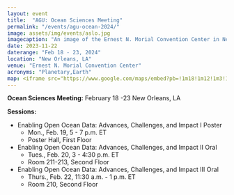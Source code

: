 ```yaml
---
layout: event
title:  "AGU: Ocean Sciences Meeting"
permalink: "/events/agu-ocean-2024/"
image: assets/img/events/aslo.jpg
imagecaption: "An image of the Ernest N. Morial Convention Center in New Orleans, LA where this event will be held."
date: 2023-11-22
daterange: "Feb 18 - 23, 2024"
location: "New Orleans, LA"
venue: "Ernest N. Morial Convention Center"
acronyms: "Planetary,Earth"
map: <iframe src="https://www.google.com/maps/embed?pb=!1m18!1m12!1m3!1d221274.59723177447!2d-90.236402905771!3d29.93872270955338!2m3!1f0!2f0!3f0!3m2!1i1024!2i768!4f13.1!3m3!1m2!1s0x8620a66e2c49ba7f%3A0x185d4d6c82fa192f!2sNew%20Orleans%20Ernest%20N.%20Morial%20Convention%20Center!5e0!3m2!1sen!2sus!4v1701187526597!5m2!1sen!2sus" width="600" height="450" style="border:0;" allowfullscreen="" loading="lazy" referrerpolicy="no-referrer-when-downgrade"></iframe>
---
```


**Ocean Sciences Meeting:** February 18 -23 New Orleans, LA

**Sessions:**
- Enabling Open Ocean Data: Advances, Challenges, and Impact I Poster
  - Mon., Feb. 19, 5 - 7 p.m. ET
  - Poster Hall, First Floor
- Enabling Open Ocean Data: Advances, Challenges, and Impact II Oral
  - Tues., Feb. 20, 3 - 4:30 p.m. ET
  - Room 211-213, Second Floor
- Enabling Open Ocean Data: Advances, Challenges, and Impact III Oral
  - Thurs., Feb. 22, 11:30 a.m. - 1 p.m. ET
  - Room 210, Second Floor